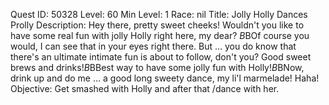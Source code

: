 Quest ID: 50328
Level: 60
Min Level: 1
Race: nil
Title: Jolly Holly Dances Prolly
Description: Hey there, pretty sweet cheeks! Wouldn't you like to have some real fun with jolly Holly right here, my dear? <laughs>$B$BOf course you would, I can see that in your eyes right there. But … you do know that there's an ultimate intimate fun is about to follow, don't you? Good sweet brews and drinks!$B$BBest way to have some jolly fun with Holly!$B$BNow, drink up and do me … a good long sweety dance, my li'l marmelade! Haha!
Objective: Get smashed with Holly and after that /dance with her.
